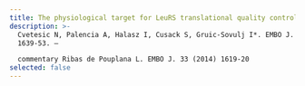 ```yaml
---
title: The physiological target for LeuRS translational quality control is norvaline
description: >-
  Cvetesic N, Palencia A, Halasz I, Cusack S, Gruic-Sovulj I*. EMBO J. 33 (2014)
  1639-53. –

  commentary Ribas de Pouplana L. EMBO J. 33 (2014) 1619-20
selected: false
---
```

